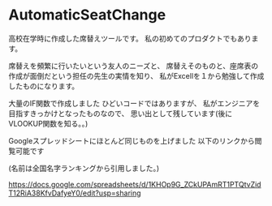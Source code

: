 # AutomaticSeatChange

高校在学時に作成した席替えツールです。
私の初めてのプロダクトでもあります。

席替えを頻繁に行いたいという友人のニーズと、
席替えそのものと、座席表の作成が面倒だという担任の先生の実情を知り、
私がExcellを１から勉強して作成したものになります。

大量のIF関数で作成しました
ひどいコードではありますが、
私がエンジニアを目指すきっかけとなったものなので、
思い出として残しています(後にVLOOKUP関数を知る。。)

Googleスプレッドシートにほとんど同じものを上げました
以下のリンクから閲覧可能です

(名前は全国名字ランキングから引用しました。)

https://docs.google.com/spreadsheets/d/1KHOp9G_ZCkUPAmRT1PTQtvZidT12RiA38KfvDafyeY0/edit?usp=sharing
